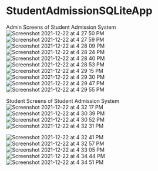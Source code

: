 # StudentAdmissionSQLiteApp

Admin Screens of Student Admission System  
![Screenshot 2021-12-22 at 4 27 50 PM](https://user-images.githubusercontent.com/89539041/147083763-5299b8bf-5882-46c9-9e12-46a0270337e4.png)
![Screenshot 2021-12-22 at 4 27 59 PM](https://user-images.githubusercontent.com/89539041/147083782-51c1b856-aed5-4989-bdbe-c58401ffd05a.png)
![Screenshot 2021-12-22 at 4 28 09 PM](https://user-images.githubusercontent.com/89539041/147083791-4a763302-6fad-462f-b660-17329a8650fe.png)
![Screenshot 2021-12-22 at 4 28 24 PM](https://user-images.githubusercontent.com/89539041/147083800-c7f59f9f-257a-4b14-af5e-1ba8cee622ea.png)
![Screenshot 2021-12-22 at 4 28 40 PM](https://user-images.githubusercontent.com/89539041/147083805-bbd347f2-9267-460b-932f-db3204d8c3f1.png)
![Screenshot 2021-12-22 at 4 28 53 PM](https://user-images.githubusercontent.com/89539041/147083808-7c59b6c1-7dcf-46ee-8334-05e843f75e2a.png)
![Screenshot 2021-12-22 at 4 29 15 PM](https://user-images.githubusercontent.com/89539041/147083819-ff16984c-6de9-4fd7-b7e7-6b697fa9206f.png)
![Screenshot 2021-12-22 at 4 29 30 PM](https://user-images.githubusercontent.com/89539041/147083829-4802b14e-bb72-4314-b069-4fd0ad9c3b27.png)
![Screenshot 2021-12-22 at 4 29 47 PM](https://user-images.githubusercontent.com/89539041/147083840-08a49462-81f6-4421-8d2f-7e5a60c03cf0.png)
![Screenshot 2021-12-22 at 4 29 55 PM](https://user-images.githubusercontent.com/89539041/147083848-dc3bf837-4fba-49d6-a9d2-a538ae3a2b1b.png)  
  
Student Screens of Student Admission System  
![Screenshot 2021-12-22 at 4 32 17 PM](https://user-images.githubusercontent.com/89539041/147083897-04e8f0ce-d318-46e7-90cb-8fe1727f34e9.png)
![Screenshot 2021-12-22 at 4 30 39 PM](https://user-images.githubusercontent.com/89539041/147083907-8f766ff4-bc72-4839-baf9-82185fb30e06.png)
![Screenshot 2021-12-22 at 4 30 52 PM](https://user-images.githubusercontent.com/89539041/147083911-38dd5514-15c0-4874-ba2e-5d941982297b.png)
![Screenshot 2021-12-22 at 4 32 31 PM](https://user-images.githubusercontent.com/89539041/147083919-1581052a-5444-476e-808b-1f34cafa1ba6.png)

![Screenshot 2021-12-22 at 4 32 41 PM](https://user-images.githubusercontent.com/89539041/147083982-463a1430-aa77-4f91-83e3-492bbd9ec42d.png)
![Screenshot 2021-12-22 at 4 32 57 PM](https://user-images.githubusercontent.com/89539041/147084009-fe502e11-58b5-47da-b87f-a207f0d9b274.png)
![Screenshot 2021-12-22 at 4 33 05 PM](https://user-images.githubusercontent.com/89539041/147084025-0cb325e6-36d4-4cae-b1af-9da330c1fbf8.png)
![Screenshot 2021-12-22 at 4 34 44 PM](https://user-images.githubusercontent.com/89539041/147084044-41934278-3724-4aee-8f05-f887d85b88c4.png)
![Screenshot 2021-12-22 at 4 34 51 PM](https://user-images.githubusercontent.com/89539041/147084065-2fc269bc-b5bb-4be3-823f-cd2486db37d6.png)
